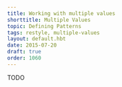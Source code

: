 ```yaml
---
title: Working with multiple values
shorttitle: Multiple Values
topic: Defining Patterns
tags: restyle, multiple-values
layout: default.hbt
date: 2015-07-20
draft: true
order: 1060
---
```


TODO